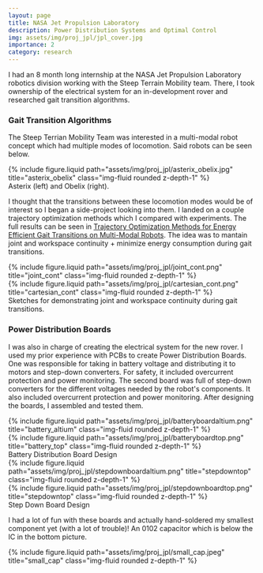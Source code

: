 ```yaml
---
layout: page
title: NASA Jet Propulsion Laboratory
description: Power Distribution Systems and Optimal Control
img: assets/img/proj_jpl/jpl_cover.jpg
importance: 2
category: research
---
```


I had an 8 month long internship at the NASA Jet Propulsion Laboratory robotics division working with the Steep Terrain Mobility team. There, I took ownership of the electrical system for an in-development rover and researched gait transition algorithms.

### Gait Transition Algorithms

The Steep Terrian Mobility Team was interested in a multi-modal robot concept which had multiple modes of locomotion. Said robots can be seen below.

<div class="row">
    <div class="col-sm mt-3 mt-md-0">
        {% include figure.liquid path="assets/img/proj_jpl/asterix_obelix.jpg" title="asterix_obelix" class="img-fluid rounded z-depth-1" %}
    </div>
</div>
<div class="caption">
    Asterix (left) and Obelix (right).
</div>

 I thought that the transitions between these locomotion modes would be of interest so I began a side-project looking into them. I landed on a couple trajectory optimization methods which I compared with experiments. The full results can be seen in [Trajectory Optimization Methods for Energy Efficient Gait Transitions on Multi-Modal Robots](https://www.minh02.com/assets/pdf/NguyenTrajectoryOptimization.pdf). The idea was to mantain joint and workspace continuity + minimize energy consumption during gait transitions.

<div class="row">
    <div class="col-sm mt-3 mt-md-0">
        {% include figure.liquid path="assets/img/proj_jpl/joint_cont.png" title="joint_cont" class="img-fluid rounded z-depth-1" %}
    </div>
    <div class="col-sm mt-3 mt-md-0">
        {% include figure.liquid path="assets/img/proj_jpl/cartesian_cont.png" title="cartesian_cont" class="img-fluid rounded z-depth-1" %}
    </div>
</div>
<div class="caption">
    Sketches for demonstrating joint and workspace continuity during gait transitions.
</div>

### Power Distribution Boards

I was also in charge of creating the electrical system for the new rover. I used my prior experience with PCBs to create Power Distribution Boards. One was responsible for taking in battery voltage and distributing it to motors and step-down converters. For safety, it included overcurrent protection and power monitoring. The second board was full of step-down converters for the different voltages needed by the robot's components. It also included overcurrent protection and power monitoring. After designing the boards, I assembled and tested them.

<div class="row">
    <div class="col-sm mt-3 mt-md-0">
        {% include figure.liquid path="assets/img/proj_jpl/batteryboardaltium.png" title="battery_altium" class="img-fluid rounded z-depth-1" %}
    </div>
    <div class="col-sm mt-3 mt-md-0">
        {% include figure.liquid path="assets/img/proj_jpl/batteryboardtop.png" title="battery_top" class="img-fluid rounded z-depth-1" %}
    </div>
</div>
<div class="caption">
    Battery Distribution Board Design
</div>

<div class="row">
    <div class="col-sm mt-3 mt-md-0">
        {% include figure.liquid path="assets/img/proj_jpl/stepdownboardaltium.png" title="stepdowntop" class="img-fluid rounded z-depth-1" %}
    </div>
    <div class="col-sm mt-3 mt-md-0">
        {% include figure.liquid path="assets/img/proj_jpl/stepdownboardtop.png" title="stepdowntop" class="img-fluid rounded z-depth-1" %}
    </div>
</div>
<div class="caption">
    Step Down Board Design
</div>

I had a lot of fun with these boards and actually hand-soldered my smallest component yet (with a lot of trouble)! An 0102 capacitor which is below the IC in the bottom picture.

<div class="row">
    <div class="col-sm mt-3 mt-md-0">
        {% include figure.liquid path="assets/img/proj_jpl/small_cap.jpeg" title="small_cap" class="img-fluid rounded z-depth-1" %}
    </div>
</div>